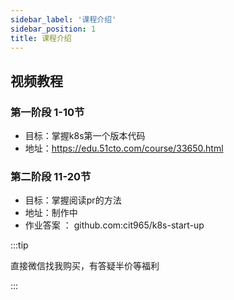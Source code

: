 ```yaml
---
sidebar_label: '课程介绍'
sidebar_position: 1
title: 课程介绍
---
```



## 视频教程
### 第一阶段 1-10节
- 目标：掌握k8s第一个版本代码
- 地址：https://edu.51cto.com/course/33650.html
### 第二阶段 11-20节
- 目标：掌握阅读pr的方法
- 地址：制作中
- 作业答案 ： github.com:cit965/k8s-start-up


:::tip

直接微信找我购买，有答疑半价等福利

:::